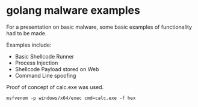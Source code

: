 # golang malware examples
For a presentation on basic malware, some basic examples of functionality had to be made. 
 
Examples include:
- Basic Shellcode Runner
- Process Injection
- Shellcode Payload stored on Web
- Command Line spoofing


Proof of concept of calc.exe was used. 

`msfvenom -p windows/x64/exec cmd=calc.exe -f hex`
